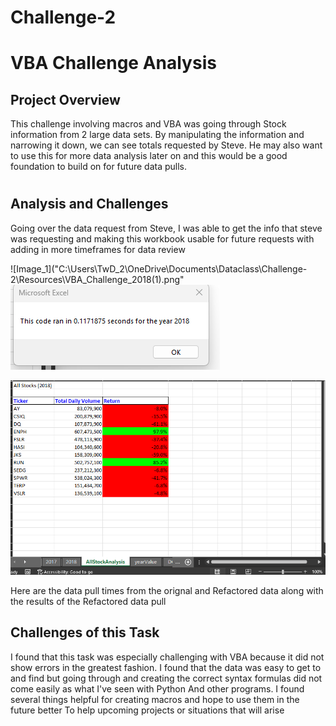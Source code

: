# Challenge-2
 
 # VBA Challenge Analysis

 ##
## Project Overview

This challenge involving macros and VBA was going through Stock information from 2 large data sets. By manipulating the information and narrowing it down, we can see totals requested by Steve. He may also want to use this for more data analysis later on and this would be a good foundation to build on for future data pulls.

#
## Analysis and Challenges
Going over the data request from Steve, I was able to get the info that steve was requesting and making this workbook usable for future requests with adding in more timeframes for data review

![Image_1]("C:\Users\TwD_2\OneDrive\Documents\Dataclass\Challenge-2\Resources\VBA_Challenge_2018(1).png"
![Image_2](Resources/VBA_Challenge_2018(2).png)

![Image_3](Resources/VBA_Challenge_2018(3).png)

Here are the data pull times from the orignal and Refactored data along with the results of the Refactored data pull

## Challenges of this Task
I found that this task was especially challenging with VBA because it did not show errors in the greatest fashion. I found that the data was easy to get to and find but going through and creating the correct syntax formulas did not come easily as what I've seen with Python And other programs. I found several things helpful for creating macros and hope to use them in the future better To help upcoming projects or situations that will arise 

